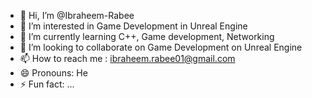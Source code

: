 - 👋 Hi, I’m @Ibraheem-Rabee
- 👀 I’m interested in Game Development in Unreal Engine
- 🌱 I’m currently learning C++, Game development, Networking
- 💞️ I’m looking to collaborate on Game Development on Unreal Engine
- 📫 How to reach me : ibraheem.rabee01@gmail.com
- 😄 Pronouns: He
- ⚡ Fun fact: ...

<!---
Ibraheem-Rabee/Ibraheem-Rabee is a ✨ special ✨ repository because its `README.md` (this file) appears on your GitHub profile.
You can click the Preview link to take a look at your changes.
--->

